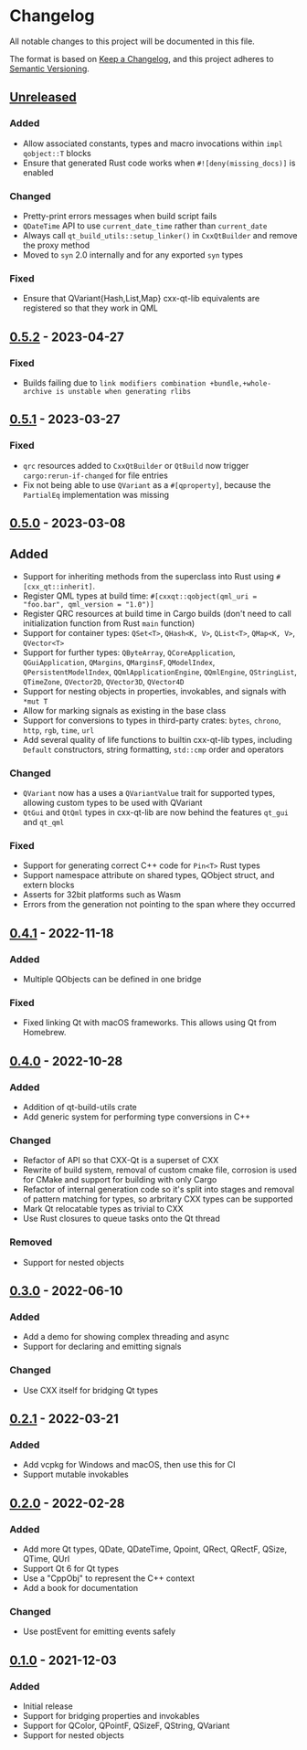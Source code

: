 <!--
SPDX-FileCopyrightText: 2022 Klarälvdalens Datakonsult AB, a KDAB Group company <info@kdab.com>
SPDX-FileContributor: Andrew Hayzen <andrew.hayzen@kdab.com>

SPDX-License-Identifier: MIT OR Apache-2.0
-->

# Changelog

All notable changes to this project will be documented in this file.

The format is based on [Keep a Changelog](https://keepachangelog.com/en/1.0.0/),
and this project adheres to [Semantic Versioning](https://semver.org/spec/v2.0.0.html).

## [Unreleased](https://github.com/KDAB/cxx-qt/compare/v0.5.2...HEAD)

### Added

- Allow associated constants, types and macro invocations within `impl qobject::T` blocks
- Ensure that generated Rust code works when `#![deny(missing_docs)]` is enabled

### Changed

- Pretty-print errors messages when build script fails
- `QDateTime` API to use `current_date_time` rather than `current_date`
- Always call `qt_build_utils::setup_linker()` in `CxxQtBuilder` and remove the proxy method
- Moved to `syn` 2.0 internally and for any exported `syn` types

### Fixed

- Ensure that QVariant{Hash,List,Map} cxx-qt-lib equivalents are registered so that they work in QML

## [0.5.2](https://github.com/KDAB/cxx-qt/compare/v0.5.1...v0.5.2) - 2023-04-27

### Fixed

- Builds failing due to `link modifiers combination +bundle,+whole-archive is unstable when generating rlibs`

## [0.5.1](https://github.com/KDAB/cxx-qt/compare/v0.5.0...v0.5.1) - 2023-03-27

### Fixed

- `qrc` resources added to `CxxQtBuilder` or `QtBuild` now trigger `cargo:rerun-if-changed` for file entries
- Fix not being able to use `QVariant` as a `#[qproperty]`, because the `PartialEq` implementation was missing

## [0.5.0](https://github.com/KDAB/cxx-qt/compare/v0.4.1...v0.5.0) - 2023-03-08

## Added

- Support for inheriting methods from the superclass into Rust using `#[cxx_qt::inherit]`.
- Register QML types at build time: `#[cxxqt::qobject(qml_uri = "foo.bar", qml_version = "1.0")]`
- Register QRC resources at build time in Cargo builds (don't need to call initialization function from Rust `main` function)
- Support for container types: `QSet<T>`, `QHash<K, V>`, `QList<T>`, `QMap<K, V>`, `QVector<T>`
- Support for further types: `QByteArray`, `QCoreApplication`, `QGuiApplication`, `QMargins`, `QMarginsF`, `QModelIndex`, `QPersistentModelIndex`, `QQmlApplicationEngine`, `QQmlEngine`, `QStringList`, `QTimeZone`, `QVector2D`, `QVector3D`, `QVector4D`
- Support for nesting objects in properties, invokables, and signals with `*mut T`
- Allow for marking signals as existing in the base class
- Support for conversions to types in third-party crates: `bytes`, `chrono`, `http`, `rgb`, `time`, `url`
- Add several quality of life functions to builtin cxx-qt-lib types, including `Default` constructors, string formatting, `std::cmp` order and operators

### Changed

- `QVariant` now has a uses a `QVariantValue` trait for supported types, allowing custom types to be used with QVariant
- `QtGui` and `QtQml` types in cxx-qt-lib are now behind the features `qt_gui` and `qt_qml`

### Fixed

- Support for generating correct C++ code for `Pin<T>` Rust types
- Support namespace attribute on shared types, QObject struct, and extern blocks
- Asserts for 32bit platforms such as Wasm
- Errors from the generation not pointing to the span where they occurred

## [0.4.1](https://github.com/KDAB/cxx-qt/compare/v0.4.0...v0.4.1) - 2022-11-18

### Added

- Multiple QObjects can be defined in one bridge

### Fixed

- Fixed linking Qt with macOS frameworks. This allows using Qt from Homebrew.

## [0.4.0](https://github.com/KDAB/cxx-qt/compare/v0.3.0...v0.4.0) - 2022-10-28

### Added

- Addition of qt-build-utils crate
- Add generic system for performing type conversions in C++

### Changed

- Refactor of API so that CXX-Qt is a superset of CXX
- Rewrite of build system, removal of custom cmake file, corrosion is used for CMake and support for building with only Cargo
- Refactor of internal generation code so it's split into stages and removal of pattern matching for types, so arbritary CXX types can be supported
- Mark Qt relocatable types as trivial to CXX
- Use Rust closures to queue tasks onto the Qt thread

### Removed

- Support for nested objects

## [0.3.0](https://github.com/KDAB/cxx-qt/compare/v0.2.1...v0.3.0) - 2022-06-10

### Added

- Add a demo for showing complex threading and async
- Support for declaring and emitting signals

### Changed

- Use CXX itself for bridging Qt types

## [0.2.1](https://github.com/KDAB/cxx-qt/compare/v0.2.0...v0.2.1) - 2022-03-21

### Added

- Add vcpkg for Windows and macOS, then use this for CI
- Support mutable invokables

## [0.2.0](https://github.com/KDAB/cxx-qt/compare/v0.1.0...v0.2.0) - 2022-02-28

### Added

- Add more Qt types, QDate, QDateTime, Qpoint, QRect, QRectF, QSize, QTime, QUrl
- Support Qt 6 for Qt types
- Use a "CppObj" to represent the C++ context
- Add a book for documentation

### Changed

- Use postEvent for emitting events safely
## [0.1.0](https://github.com/KDAB/cxx-qt/releases/tag/v0.1.0) - 2021-12-03

### Added

- Initial release
- Support for bridging properties and invokables
- Support for QColor, QPointF, QSizeF, QString, QVariant
- Support for nested objects
